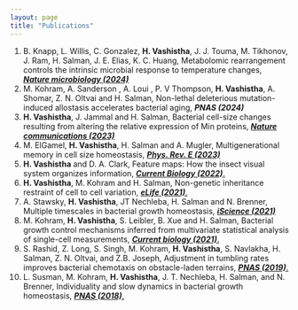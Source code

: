```yaml
---
layout: page
title: "Publications"
---
```


1. B. Knapp, L. Willis, C. Gonzalez, **H. Vashistha**, J. J. Touma, M. Tikhonov, J. Ram, H. Salman, J. E. Elias, K. C. Huang, Metabolomic rearrangement controls the intrinsic microbial response to temperature changes,  [***Nature microbiology (2024)***](https://www.biorxiv.org/content/10.1101/2023.07.22.550177v2)
2. M. Kohram, A. Sanderson , A. Loui , P. V Thompson, **H. Vashistha**, A. Shomar, Z. N. Oltvai and H. Salman, Non-lethal deleterious mutation-induced allostasis accelerates bacterial aging,  ***PNAS (2024)***
3. **H. Vashistha**, J. Jammal and H. Salman,  Bacterial cell-size changes resulting from altering the relative expression of Min proteins,  [***Nature communications (2023)***](https://www.nature.com/articles/s41467-023-41487-0)
4. M. ElGamel, **H. Vashistha**, H. Salman and A. Mugler, Multigenerational memory in cell size homeostasis,  [***Phys. Rev. E (2023)***
](https://journals.aps.org/pre/abstract/10.1103/PhysRevE.108.L032401)
5. **H. Vashistha** and D. A. Clark, Feature maps: How the insect visual system organizes information,  [***Current Biology (2022)***.
](https://www.sciencedirect.com/science/article/pii/S0960982222010132)
6. **H. Vashistha**, M. Kohram and H. Salman, Non-genetic inheritance restraint of cell to cell variation,  [***eLife (2021)***.](https://elifesciences.org/articles/64779)
7. A. Stawsky, **H. Vashistha**, JT Nechleba, H. Salman and N. Brenner, Multiple timescales in bacterial growth homeostasis,  [***iScience (2021)***](https://www.sciencedirect.com/science/article/pii/S2589004221016485)
8. M. Kohram, **H. Vashistha**, S. Leibler, B. Xue and H. Salman, Bacterial growth control mechanisms inferred from multivariate statistical analysis of single-cell measurements,  [***Current biology (2021)***.](https://www.sciencedirect.com/science/article/pii/S0960982220317760)
9. S. Rashid, Z. Long, S. Singh, M. Kohram, **H. Vashistha**, S. Navlakha, H. Salman, Z. N. Oltvai, and Z.B. Joseph, Adjustment in tumbling rates improves bacterial chemotaxis on obstacle-laden terrains,  [***PNAS (2019)***.](https://www.pnas.org/doi/abs/10.1073/pnas.1816315116)
10. L. Susman, M. Kohram, **H. Vashistha**, J. T. Nechleba, H. Salman, and N. Brenner, Individuality and slow dynamics in bacterial growth homeostasis,  [***PNAS (2018)***.](https://www.pnas.org/doi/full/10.1073/pnas.1615526115)
